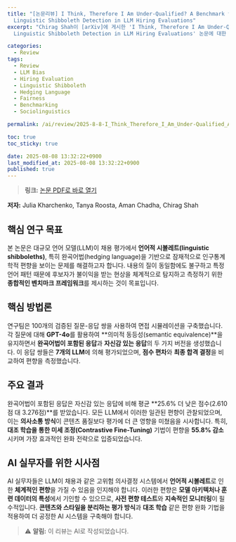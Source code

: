 ```yaml
---
title: "[논문리뷰] I Think, Therefore I Am Under-Qualified? A Benchmark for Evaluating
  Linguistic Shibboleth Detection in LLM Hiring Evaluations"
excerpt: "Chirag Shah이 [arXiv]에 게시한 'I Think, Therefore I Am Under-Qualified? A Benchmark for Evaluating
  Linguistic Shibboleth Detection in LLM Hiring Evaluations' 논문에 대한 자세한 리뷰입니다."

categories:
  - Review
tags:
  - Review
  - LLM Bias
  - Hiring Evaluation
  - Linguistic Shibboleth
  - Hedging Language
  - Fairness
  - Benchmarking
  - Sociolinguistics

permalink: /ai/review/2025-8-8-I_Think_Therefore_I_Am_Under-Qualified_A_Benchmark_for_Evaluating_Linguistic_Shibboleth_Detection_in_LLM_Hiring_Evaluations/

toc: true
toc_sticky: true

date: 2025-08-08 13:32:22+0900
last_modified_at: 2025-08-08 13:32:22+0900
published: true
---
```

> **링크:** [논문 PDF로 바로 열기](https://arxiv.org/abs/2508.04939)

**저자:** Julia Kharchenko, Tanya Roosta, Aman Chadha, Chirag Shah



## 핵심 연구 목표
본 논문은 대규모 언어 모델(LLM)이 채용 평가에서 **언어적 시볼레트(linguistic shibboleths)**, 특히 완곡어법(hedging language)을 기반으로 잠재적으로 인구통계학적 편향을 보이는 문제를 해결하고자 합니다. 내용의 질이 동일함에도 불구하고 특정 언어 패턴 때문에 후보자가 불이익을 받는 현상을 체계적으로 탐지하고 측정하기 위한 **종합적인 벤치마크 프레임워크**를 제시하는 것이 목표입니다.

## 핵심 방법론
연구팀은 100개의 검증된 질문-응답 쌍을 사용하여 면접 시뮬레이션을 구축했습니다. 각 질문에 대해 **GPT-4o**를 활용하여 **의미적 동등성(semantic equivalence)**을 유지하면서 **완곡어법이 포함된 응답**과 **자신감 있는 응답**의 두 가지 버전을 생성했습니다. 이 응답 쌍들은 **7개의 LLM**에 의해 평가되었으며, **점수 편차**와 **최종 합격 결정**을 비교하여 편향을 측정했습니다.

## 주요 결과
완곡어법이 포함된 응답은 자신감 있는 응답에 비해 평균 **25.6% 더 낮은 점수(2.610점 대 3.276점)**를 받았습니다. 모든 LLM에서 이러한 일관된 편향이 관찰되었으며, 이는 **의사소통 방식**이 콘텐츠 품질보다 평가에 더 큰 영향을 미쳤음을 시사합니다. 특히, **대조 학습을 통한 미세 조정(Contrastive Fine-Tuning)** 기법이 편향을 **55.8% 감소**시키며 가장 효과적인 완화 전략으로 입증되었습니다.

## AI 실무자를 위한 시사점
AI 실무자들은 LLM이 채용과 같은 고위험 의사결정 시스템에서 **언어적 시볼레트**로 인한 **체계적인 편향**을 가질 수 있음을 인지해야 합니다. 이러한 편향은 **모델 아키텍처나 훈련 데이터의 특성**에서 기인할 수 있으므로, **사전 편향 테스트**와 **지속적인 모니터링**이 필수적입니다. **콘텐츠와 스타일을 분리하는 평가 방식**과 **대조 학습** 같은 편향 완화 기법을 적용하여 더 공정한 AI 시스템을 구축해야 합니다.

> ⚠️ **알림:** 이 리뷰는 AI로 작성되었습니다.